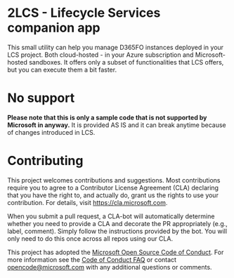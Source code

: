 # 2LCS - Lifecycle Services companion app

This small utility can help you manage D365FO instances deployed in your LCS project. Both cloud-hosted - in your Azure subscription and Microsoft-hosted sandboxes. It offers only a subset of functionalities that LCS offers, but you can execute them a bit faster.

# No support

**Please note that this is only a sample code that is not supported by Microsoft in anyway.** It is provided AS IS and it can break anytime because of changes introduced in LCS. 

# Contributing

This project welcomes contributions and suggestions.  Most contributions require you to agree to a
Contributor License Agreement (CLA) declaring that you have the right to, and actually do, grant us
the rights to use your contribution. For details, visit https://cla.microsoft.com.

When you submit a pull request, a CLA-bot will automatically determine whether you need to provide
a CLA and decorate the PR appropriately (e.g., label, comment). Simply follow the instructions
provided by the bot. You will only need to do this once across all repos using our CLA.

This project has adopted the [Microsoft Open Source Code of Conduct](https://opensource.microsoft.com/codeofconduct/).
For more information see the [Code of Conduct FAQ](https://opensource.microsoft.com/codeofconduct/faq/) or
contact [opencode@microsoft.com](mailto:opencode@microsoft.com) with any additional questions or comments.
